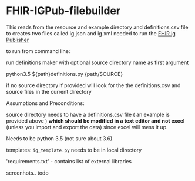 # FHIR-IGPub-filebuilder

This reads from the resource and example directory and definitions.csv file to creates two files called ig.json and ig.xml needed to run the [FHIR ig Publisher](http://wiki.hl7.org/index.php?title=IG_Publisher_Documentation)

to run from command line:

  
run definitions maker with optional source directory name as first argument

  python3.5 ${path}definitions.py {path/SOURCE}

if no source directory if provided will look for the the definitions.csv and source files in the current directory


Assumptions and Preconditions:

source directory needs to have a definitions.csv file ( an example is provided above )  **which should be modified in a text editor and not excel** (unless you import and export the data) since excel will mess it up.

Needs to be python 3.5 (not sure about 3.6)

templates: `ig_template.py` needs to be in local directory



'requirements.txt' - contains list of external libraries

screenhots.. todo
